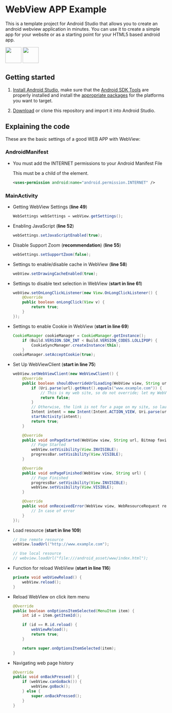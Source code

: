 # WebView APP Example

This is a template project for Android Studio that allows you to create an android webview application in minutes. You can use it to create a simple app for your website or as a starting point for your HTML5 based android app.

[<img src="https://github.com/rony-freitas/webview/blob/master/docs/en-US.png" width="50px" height="50px"/>](https://github.com/rony-freitas/webview) [<img src="https://github.com/rony-freitas/webview/blob/master/docs/pt-BR.png" width="50px" height="50px"/>](docs/pt-BR.md)

## Getting started

1. [Install Android Studio](http://developer.android.com/sdk/index.html), make sure that the [Android SDK Tools](http://developer.android.com/sdk/index.html#Other) are properly installed and install the [appropriate packages](http://developer.android.com/sdk/installing/adding-packages.html) for the platforms you want to target.

2. [Download](https://github.com/rony-freitas/webview/archive/master.zip) or clone this repository and import it into Android Studio.

## Explaining the code

These are the basic settings of a good WEB APP with WebView:

### AndroidManifest

* You must add the INTERNET permissions to your Android Manifest File
	
	This must be a child of the <manifest> element.

	```xml
	<uses-permission android:name="android.permission.INTERNET" />
	```

### MainActivity

* Getting WebView Settings (**line 49**)

	```java
	WebSettings webSettings = webView.getSettings();
	```
  
* Enabling JavaScript (**line 52**)

	```java
	webSettings.setJavaScriptEnabled(true);
	```
  
* Disable Support Zoom (**recommendation**) (**line 55**)

	```java
	webSettings.setSupportZoom(false);
	```

* Settings to enable/disable cache in WebView (**line 58**)

	```java
	webView.setDrawingCacheEnabled(true);
	```

* Settings to disable text selection in WebView (**start in line 61**)

	```java
	webView.setOnLongClickListener(new View.OnLongClickListener() {
        @Override
        public boolean onLongClick(View v) {
            return true;
        }
    });
	```

* Settings to enable Cookie in WebView (**start in line 69**)

	```java
	CookieManager cookieManager = CookieManager.getInstance();
        if (Build.VERSION.SDK_INT < Build.VERSION_CODES.LOLLIPOP) {
            CookieSyncManager.createInstance(this);
        }
    cookieManager.setAcceptCookie(true);
	```

* Set Up WebViewClient (**start in line 75**)

	```java
	webView.setWebViewClient(new WebViewClient() {
        @Override
        public boolean shouldOverrideUrlLoading(WebView view, String url) {
            if (Uri.parse(url).getHost().equals("www.example.com")) {
                // This is my web site, so do not override; let my WebView load the page
                return false;
            }
            // Otherwise, the link is not for a page on my site, so launch another Activity that handles URLs
            Intent intent = new Intent(Intent.ACTION_VIEW, Uri.parse(url));
            startActivity(intent);
            return true;
        }

        @Override
        public void onPageStarted(WebView view, String url, Bitmap favicon) {
            // Page Started
            webView.setVisibility(View.INVISIBLE);
            progressBar.setVisibility(View.VISIBLE);
        }

        @Override
        public void onPageFinished(WebView view, String url) {
            // Page Finished
            progressBar.setVisibility(View.INVISIBLE);
            webView.setVisibility(View.VISIBLE);
        }

        @Override
        public void onReceivedError(WebView view, WebResourceRequest request, WebResourceError error) {
            // In case of error
        }
    });
	```

* Load resource (**start in line 109**)

	```java
	// Use remote resource
    webView.loadUrl("http://www.example.com");

    // Use local resource
    // webview.loadUrl("file:///android_asset/www/index.html");
	```

* Function for reload WebView (**start in line 116**)
	
	```java
	private void webViewReload() {
        webView.reload();
    }
	```

* Reload WebView on click item menu

    ```java
	@Override
    public boolean onOptionsItemSelected(MenuItem item) {
        int id = item.getItemId();

        if (id == R.id.reload) {
            webViewReload();
            return true;
        }

        return super.onOptionsItemSelected(item);
    }
	```

* Navigating web page history

	```java
	@Override
    public void onBackPressed() {
        if (webView.canGoBack()) {
            webView.goBack();
        } else {
            super.onBackPressed();
        }
    }
    ```